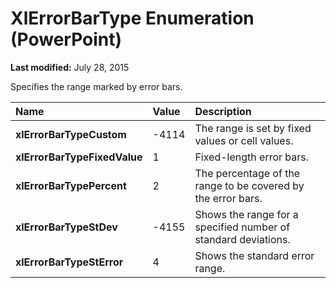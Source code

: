 
# XlErrorBarType Enumeration (PowerPoint)

 **Last modified:** July 28, 2015

Specifies the range marked by error bars.


|**Name**|**Value**|**Description**|
|:-----|:-----|:-----|
| **xlErrorBarTypeCustom**|-4114|The range is set by fixed values or cell values.|
| **xlErrorBarTypeFixedValue**|1|Fixed-length error bars.|
| **xlErrorBarTypePercent**|2|The percentage of the range to be covered by the error bars.|
| **xlErrorBarTypeStDev**|-4155|Shows the range for a specified number of standard deviations.|
| **xlErrorBarTypeStError**|4|Shows the standard error range.|

